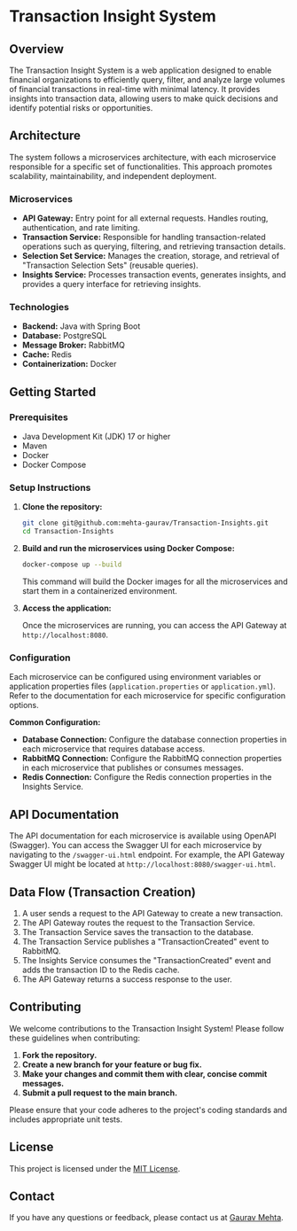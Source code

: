 # Transaction Insight System

## Overview

The Transaction Insight System is a web application designed to enable financial organizations to efficiently query, filter, and analyze large volumes of financial transactions in real-time with minimal latency. It provides insights into transaction data, allowing users to make quick decisions and identify potential risks or opportunities.

## Architecture

The system follows a microservices architecture, with each microservice responsible for a specific set of functionalities. This approach promotes scalability, maintainability, and independent deployment.

### Microservices

*   **API Gateway:** Entry point for all external requests. Handles routing, authentication, and rate limiting.
*   **Transaction Service:** Responsible for handling transaction-related operations such as querying, filtering, and retrieving transaction details.
*   **Selection Set Service:** Manages the creation, storage, and retrieval of "Transaction Selection Sets" (reusable queries).
*   **Insights Service:** Processes transaction events, generates insights, and provides a query interface for retrieving insights.

### Technologies

*   **Backend:** Java with Spring Boot
*   **Database:** PostgreSQL
*   **Message Broker:** RabbitMQ
*   **Cache:** Redis
*   **Containerization:** Docker


## Getting Started

### Prerequisites

*   Java Development Kit (JDK) 17 or higher
*   Maven
*   Docker
*   Docker Compose

### Setup Instructions

1.  **Clone the repository:**

    ```bash
    git clone git@github.com:mehta-gaurav/Transaction-Insights.git
    cd Transaction-Insights
    ```

2.  **Build and run the microservices using Docker Compose:**

    ```bash
    docker-compose up --build
    ```

    This command will build the Docker images for all the microservices and start them in a containerized environment.

3.  **Access the application:**

    Once the microservices are running, you can access the API Gateway at `http://localhost:8080`.

### Configuration

Each microservice can be configured using environment variables or application properties files (`application.properties` or `application.yml`). Refer to the documentation for each microservice for specific configuration options.

**Common Configuration:**

*   **Database Connection:** Configure the database connection properties in each microservice that requires database access.
*   **RabbitMQ Connection:** Configure the RabbitMQ connection properties in each microservice that publishes or consumes messages.
*   **Redis Connection:** Configure the Redis connection properties in the Insights Service.

## API Documentation

The API documentation for each microservice is available using OpenAPI (Swagger). You can access the Swagger UI for each microservice by navigating to the `/swagger-ui.html` endpoint. For example, the API Gateway Swagger UI might be located at `http://localhost:8080/swagger-ui.html`.

## Data Flow (Transaction Creation)

1.  A user sends a request to the API Gateway to create a new transaction.
2.  The API Gateway routes the request to the Transaction Service.
3.  The Transaction Service saves the transaction to the database.
4.  The Transaction Service publishes a "TransactionCreated" event to RabbitMQ.
5.  The Insights Service consumes the "TransactionCreated" event and adds the transaction ID to the Redis cache.
6.  The API Gateway returns a success response to the user.

## Contributing

We welcome contributions to the Transaction Insight System! Please follow these guidelines when contributing:

1.  **Fork the repository.**
2.  **Create a new branch for your feature or bug fix.**
3.  **Make your changes and commit them with clear, concise commit messages.**
4.  **Submit a pull request to the main branch.**

Please ensure that your code adheres to the project's coding standards and includes appropriate unit tests.

## License

This project is licensed under the [MIT License](LICENSE).

## Contact

If you have any questions or feedback, please contact us at [Gaurav Mehta](mailto:gaurav7902@gmail.com).